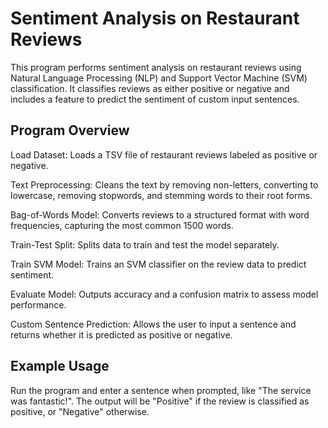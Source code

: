 # Sentiment Analysis on Restaurant Reviews
This program performs sentiment analysis on restaurant reviews using Natural Language Processing (NLP) and Support Vector Machine (SVM) classification. It classifies reviews as either positive or negative and includes a feature to predict the sentiment of custom input sentences.

## Program Overview
Load Dataset: Loads a TSV file of restaurant reviews labeled as positive or negative.

Text Preprocessing: Cleans the text by removing non-letters, converting to lowercase, removing stopwords, and stemming words to their root forms.

Bag-of-Words Model: Converts reviews to a structured format with word frequencies, capturing the most common 1500 words.

Train-Test Split: Splits data to train and test the model separately.

Train SVM Model: Trains an SVM classifier on the review data to predict sentiment.

Evaluate Model: Outputs accuracy and a confusion matrix to assess model performance.

Custom Sentence Prediction: Allows the user to input a sentence and returns whether it is predicted as positive or negative.

## Example Usage
Run the program and enter a sentence when prompted, like "The service was fantastic!".
The output will be "Positive" if the review is classified as positive, or "Negative" otherwise.
